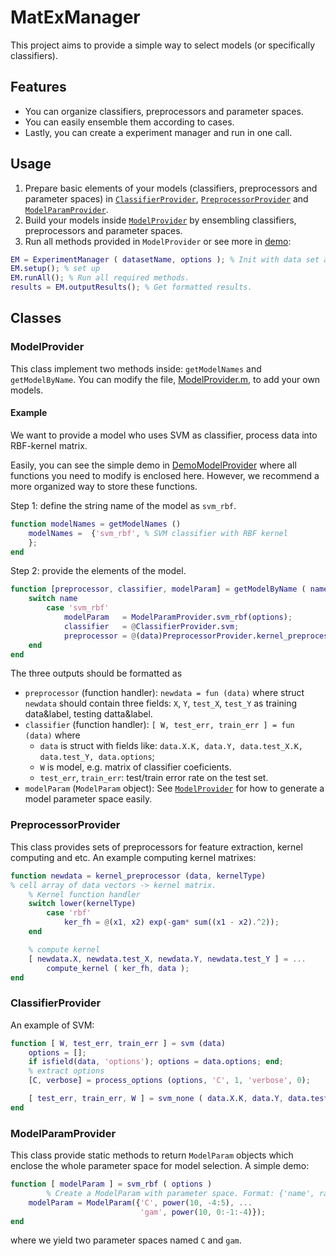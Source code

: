 # MatExManager
This project aims to provide a simple way to select models (or specifically classifiers). 

## Features

+ You can organize classifiers, preprocessors and parameter spaces.
+ You can easily ensemble them according to cases.
+ Lastly, you can create a experiment manager and run in one call.

## Usage

1. Prepare basic elements of your models (classifiers, preprocessors and parameter spaces) in [`ClassifierProvider`](#modelprovider), [`PreprocessorProvider`](#preprocessorprovider) and [`ModelParamProvider`](#modelparamprovider).
4. Build your models inside  [`ModelProvider`](#modelprovider) by ensembling classifiers, preprocessors and parameter spaces.
5. Run all methods provided in `ModelProvider` or see more in [demo](/demo.m):
```matlab
EM = ExperimentManager ( datasetName, options ); % Init with data set and options.
EM.setup(); % set up 
EM.runAll(); % Run all required methods.
results = EM.outputResults(); % Get formatted results.
```


## Classes

### ModelProvider

This class implement two methods inside: `getModelNames` and `getModelByName`. You can modify the file, [ModelProvider.m](/ModelProvider.m), to add your own models.

#### Example
We want to provide a model who uses SVM as classifier, process data into RBF-kernel matrix.

Easily, you can see the simple demo in [DemoModelProvider](/demos/DemoModelProvider) where all functions you need to modify is enclosed here. However, we recommend a more organized way to store these functions.

Step 1: define the string name of the model as `svm_rbf`.
```matlab
function modelNames = getModelNames ()
    modelNames =  {'svm_rbf', % SVM classifier with RBF kernel
    }; 
end
```

Step 2: provide the elements of the model.
```matlab
function [preprocessor, classifier, modelParam] = getModelByName ( name, options )
    switch name
        case 'svm_rbf'
            modelParam   = ModelParamProvider.svm_rbf(options);
            classifier   = @ClassifierProvider.svm;
            preprocessor = @(data)PreprocessorProvider.kernel_preprocessor(data, 'rbf');
    end
end
```
The three outputs should be formatted as
+ `preprocessor` (function handler): `newdata = fun (data)` where struct `newdata` should contain three fields: `X`, `Y`, `test_X`, `test_Y` as training data&label, testing datta&label.
+ `classifier` (function handler): `[ W, test_err, train_err ] = fun (data)` where 
  - `data` is struct with fields like: `data.X.K, data.Y, data.test_X.K, data.test_Y, data.options`;
  - `W` is model, e.g. matrix of classifier coeficients.
  - `test_err`, `train_err`: test/train error rate on the test set.
+ `modelParam` (`ModelParam` object): See [`ModelProvider`](#modelprovider) for how to generate a model parameter space easily.


### PreprocessorProvider

This class provides sets of preprocessors for feature extraction, kernel computing and etc. An example computing kernel matrixes:
```matlab
function newdata = kernel_preprocessor (data, kernelType)
% cell array of data vectors -> kernel matrix.
	% Kernel function handler
	switch lower(kernelType)
		case 'rbf'
			ker_fh = @(x1, x2) exp(-gam* sum((x1 - x2).^2));
	end

	% compute kernel
	[ newdata.X, newdata.test_X, newdata.Y, newdata.test_Y ] = ...
		compute_kernel ( ker_fh, data );
end
```

### ClassifierProvider

An example of SVM:
```matlab
function [ W, test_err, train_err ] = svm (data)
	options = [];
	if isfield(data, 'options'); options = data.options; end;
	% extract options
	[C, verbose] = process_options (options, 'C', 1, 'verbose', 0);

	[ test_err, train_err, W ] = svm_none ( data.X.K, data.Y, data.test_X.K, data.test_Y, struct('C', C) );
end
```

### ModelParamProvider

This class provide static methods to return `ModelParam` objects which enclose the whole parameter space for model selection. A simple demo:
```matlab
function [ modelParam ] = svm_rbf ( options )
        % Create a ModelParam with parameter space. Format: {'name', range, 'name', range, ...}
	modelParam = ModelParam({'C', power(10, -4:5), ... 
	                         'gam', power(10, 0:-1:-4)}); 
end
```
where we yield two parameter spaces named `C` and `gam`.

